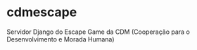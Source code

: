 # cdmescape
Servidor Django do Escape Game da CDM (Cooperação para o Desenvolvimento e Morada Humana)
